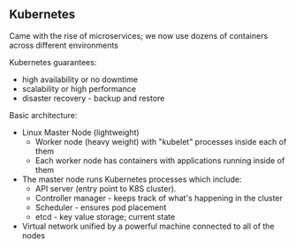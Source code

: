 ## Kubernetes

Came with the rise of microservices; we now use dozens of containers across different environments 

Kubernetes guarantees:
- high availability or no downtime
- scalability or high performance
- disaster recovery - backup and restore

Basic architecture:
- Linux Master Node (lightweight)
	- Worker node (heavy weight) with "kubelet" processes inside each of them
	- Each worker node has containers with applications running inside of them
- The master node runs Kubernetes processes which include: 
	- API server (entry point to K8S cluster). 
	- Controller manager - keeps track of what's happening in the cluster
	- Scheduler - ensures pod placement 
	- etcd - key value storage; current state 
- Virtual network unified by a powerful machine connected to all of the nodes

 